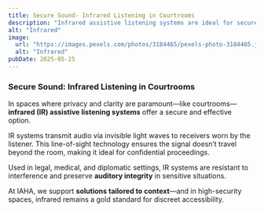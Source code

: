```yaml
---
title: Secure Sound- Infrared Listening in Courtrooms
description: "Infrared assistive listening systems are ideal for secure environments like courtrooms, offering clear sound without risk of signal spillover."
alt: "Infrared"
image:
  url: "https://images.pexels.com/photos/3184465/pexels-photo-3184465.jpeg?auto=compress&cs=tinysrgb&w=1260&h=750&dpr=1"
  alt: "Infrared"
pubDate: 2025-05-25
---
```


### Secure Sound: Infrared Listening in Courtrooms

In spaces where privacy and clarity are paramount—like courtrooms—**infrared (IR) assistive listening systems** offer a secure and effective option.

IR systems transmit audio via invisible light waves to receivers worn by the listener. This line-of-sight technology ensures the signal doesn’t travel beyond the room, making it ideal for confidential proceedings.

Used in legal, medical, and diplomatic settings, IR systems are resistant to interference and preserve **auditory integrity** in sensitive situations.

At IAHA, we support **solutions tailored to context**—and in high-security spaces, infrared remains a gold standard for discreet accessibility.
